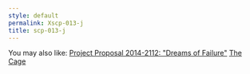 ```yaml
---
style: default
permalink: Xscp-013-j
title: scp-013-j
---
```

You may also like:
[Project Proposal 2014-2112: "Dreams of Failure"](http://scp-wiki.net/project-proposal-2014-2112)
[The Cage](http://scp-wiki.net/the-cage)